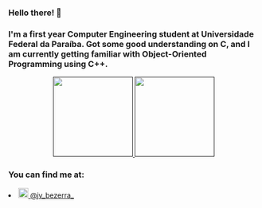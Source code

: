 ### Hello there! 👋
### I'm a first year Computer Engineering student at Universidade Federal da Paraíba. Got some good understanding on C, and I am currently getting familiar with Object-Oriented Programming using C++.
<p align="center">
  <a href="">
    <img height="160em" src="https://github-readme-stats.vercel.app/api?username=joaovictor720&theme=tokyonight&show_icons=true&hide_border=true&&count_private=true&include_all_commits=true" />
    <img height="160em" src="https://github-readme-stats.vercel.app/api/top-langs/?username=joaovictor720&layout=compact&langs_count=7&theme=tokyonight"/>
  </a>
</p>

### You can find me at:
<p align="center">
  <li>
    <a href="https://www.instagram.com/jv_bezerra_/?hl=pt-br">
      <img height="20em" src="https://image.flaticon.com/icons/png/512/174/174855.png"/>
      @jv_bezerra_
    </a>
  </li>
</p>

<!--
**joaovictor720/joaovictor720** is a ✨ _special_ ✨ repository because its `README.md` (this file) appears on your GitHub profile.

Here are some ideas to get you started:

- 🔭 I’m currently working on ...
- 🌱 I’m currently learning ...
- 👯 I’m looking to collaborate on ...
- 🤔 I’m looking for help with ...
- 💬 Ask me about ...
- 📫 How to reach me: ...
- 😄 Pronouns: ...
- ⚡ Fun fact: ...
-->
